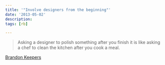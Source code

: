 ```yaml
---
title: '"Involve designers from the beginning"'
date: '2013-05-02'
description:
tags: [rb]

---
```


> Asking a designer to polish something after you finish it is like asking a chef to clean the kitchen after you cook a meal.

[Brandon Keepers](http://opensoul.org/blog/archives/2012/06/05/whats-it-like-to-work-at-github/)
